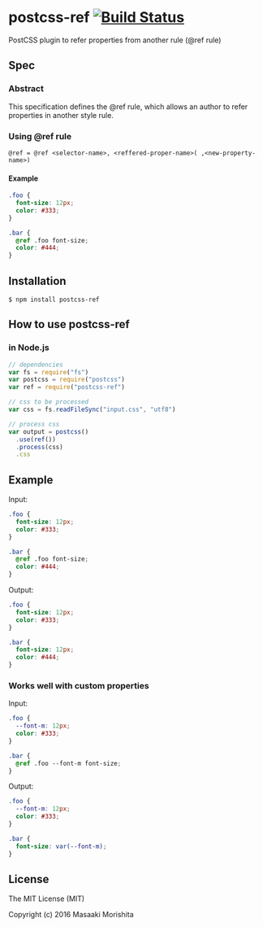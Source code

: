 # postcss-ref [![Build Status](https://travis-ci.org/morishitter/postcss-ref.svg)](https://travis-ci.org/morishitter/postcss-ref)

PostCSS plugin to refer properties from another rule (@ref rule)

## Spec

### Abstract

This specification defines the @ref rule, which allows an author to refer properties in another style rule.

### Using @ref rule

```
@ref = @ref <selector-name>, <reffered-proper-name>( ,<new-property-name>)
```

#### Example

```css
.foo {
  font-size: 12px;
  color: #333;
}

.bar {
  @ref .foo font-size;
  color: #444;
}
```

## Installation

```shell
$ npm install postcss-ref
```

## How to use postcss-ref

### in Node.js

```js
// dependencies
var fs = require("fs")
var postcss = require("postcss")
var ref = require("postcss-ref")

// css to be processed
var css = fs.readFileSync("input.css", "utf8")

// process css
var output = postcss()
  .use(ref())
  .process(css)
  .css
```

## Example

Input:

```css
.foo {
  font-size: 12px;
  color: #333;
}

.bar {
  @ref .foo font-size;
  color: #444;
}
```

Output:

```css
.foo {
  font-size: 12px;
  color: #333;
}

.bar {
  font-size: 12px;
  color: #444;
}
```

### Works well with custom properties

Input:

```css
.foo {
  --font-m: 12px;
  color: #333;
}

.bar {
  @ref .foo --font-m font-size;
}

```

Output:

```css
.foo {
  --font-m: 12px;
  color: #333;
}

.bar {
  font-size: var(--font-m);
}

```

## License

The MIT License (MIT)

Copyright (c) 2016 Masaaki Morishita
